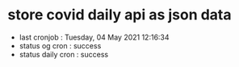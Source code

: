 # store covid daily api as json data

- last cronjob : Tuesday, 04 May 2021 12:16:34
- status og cron : success
- status daily cron : success
      
      
